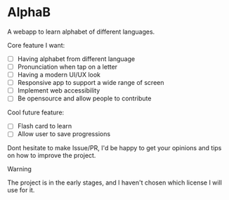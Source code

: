 # AlphaB
A webapp to learn alphabet of different languages.

Core feature I want:
- [ ] Having alphabet from different language
- [ ] Pronunciation when tap on a letter
- [ ] Having a modern UI/UX look
- [ ] Responsive app to support a wide range of screen
- [ ] Implement web accessibility
- [ ] Be opensource and allow people to contribute

Cool future feature:
- [ ] Flash card to learn
- [ ] Allow user to save progressions

Dont hesitate to make Issue/PR, I'd be happy to get your opinions and tips on how to improve the project.

> [!WARNING] 
> The project is in the early stages, and I haven't chosen which license I will use for it.
